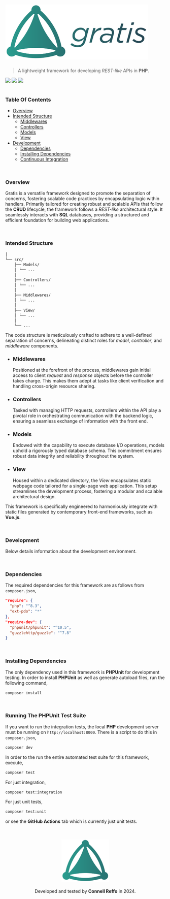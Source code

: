 <h1>
 <img src="https://github.com/connellr023/gratis/blob/main/public/logo_large.png?raw=true" width="450px" />
</h1>

> A lightweight framework for developing *REST-like* APIs in **PHP**.

<div align="left">
 <img src="https://img.shields.io/badge/developer-Connell Reffo-purple">
 <img src="https://img.shields.io/badge/license-MIT-lightgreen">
 <img src="https://github.com/connellr023/gratis/actions/workflows/ci.yml/badge.svg">
</div>

<br />

### Table Of Contents
- [Overview](#overview)
- [Intended Structure](#intended-structure)
    - [Middlewares](#middlewares)
    - [Controllers](#controllers)
    - [Models](#models)
    - [View](#view)
- [Development](#development)
    - [Dependencies](#dependencies)
    - [Installing Dependencies](#installing-dependencies)
    - [Continuous Integration](#running-the-phpunit-test-suite)

<br />

### Overview
Gratis is a versatile framework designed to promote the separation of concerns,
fostering scalable code practices by encapsulating logic within handlers.
Primarily tailored for creating robust and scalable APIs that follow the **CRUD** lifecycle, the framework follows a *REST-like* architectural style.
It seamlessly interacts with **SQL** databases, providing a structured and efficient foundation for building web applications.

<br />

### Intended Structure
```text
│
└── src/
    ├── Models/
    │ └── ...
    │
    ├── Controllers/
    │ └── ...
    │
    ├── Middlewares/
    │ └── ...
    │
    ├── View/
    │ └── ...
    │
    └── ...
```
The code structure is meticulously crafted to adhere to a well-defined separation of concerns, delineating distinct roles for *model*, *controller*, and *middleware* components.

- ### Middlewares
  Positioned at the forefront of the process, middlewares gain initial access to client *request* and *response* objects before the controller takes charge. This makes them adept at tasks like client verification and handling cross-origin resource sharing.

- ### Controllers
  Tasked with managing HTTP requests, controllers within the API play a pivotal role in orchestrating communication with the backend logic, ensuring a seamless exchange of information with the front end.

- ### Models
  Endowed with the capability to execute database I/O operations, models uphold a rigorously typed database schema. This commitment ensures robust data integrity and reliability throughout the system.

- ### View
  Housed within a dedicated directory, the *View* encapsulates static webpage code tailored for a single-page web application. This setup streamlines the development process, fostering a modular and scalable architectural design.

This framework is specifically engineered to harmoniously integrate with static files generated by contemporary front-end frameworks, such as **Vue.js**.


<br />

### Development
Below details information about the development environment.

<br />

### Dependencies
The required dependencies for this framework are as follows from `composer.json`,

```json
"require": {
  "php": "^8.3",
  "ext-pdo": "*"
},
"require-dev": {
  "phpunit/phpunit": "^10.5",
  "guzzlehttp/guzzle": "^7.8"
}
```

<br />

### Installing Dependencies
The only dependency used in this framework is **PHPUnit** for development testing. In order to install **PHPUnit**
as well as generate autoload files, run the following command,
```bash
composer install
```

<br />

### Running The PHPUnit Test Suite
If you want to run the integration tests, the local **PHP** development server must
be running on `http://localhost:8000`. There is a script to do this in `composer.json`,
```bash
composer dev
```
In order to the run the entire automated test suite for this framework, execute,
```bash
composer test
```
For just integration,
```bash
composer test:integration
```
For just unit tests,
```bash
composer test:unit
```
or see the **GitHub Actions** tab which is currently just unit tests.

<br />
<br />

<div align="center">
 <img src="https://github.com/connellr023/gratis/blob/main/public/logo_small.png?raw=true" width="150px" />
 <br />
 <br />
 <div>Developed and tested by <b>Connell Reffo</b> in 2024.</div>
</div>
